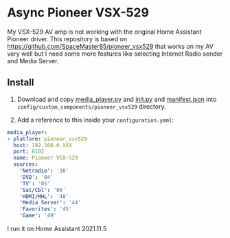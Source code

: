 # Async Pioneer VSX-529

My VSX-529 AV amp is not working with the original Home Assistant Pioneer driver.
This repository is based on https://github.com/SpaceMaster85/pioneer_vsx529 that works on my AV very well but I need some more features like selecting Internet Radio sender and Media Server.

## Install

1. Download and copy [media_player.py](https://github.com/pyazdi/pioneer_vsx529/blob/master/media_player.py) and [init.py](https://github.com/pyazdi/pioneer_vsx529/blob/master/__init__.py) and [manifest.json](https://github.com/pyazdi/pioneer_vsx529/blob/master/manifest.json) into `config/custom_components/pioneer_vsx529` directory.

2. Add a reference to this inside your `configuration.yaml`:

  ```yaml
media_player:
  - platform: pioneer_vsx529
    host: 192.168.0.XXX
    port: 8102
    name: Pioneer VSX-529
    sources:
      'Netradio': '38'
      'DVD': '04'
      'TV': '05'
      'Sat/Cbl': '06'
      'HDMI/MHL': '48'
      'Media Server': '44'
      'Favorites': '45'
      'Game': '49'
  ```

I run it on Home Assistant 2021.11.5

